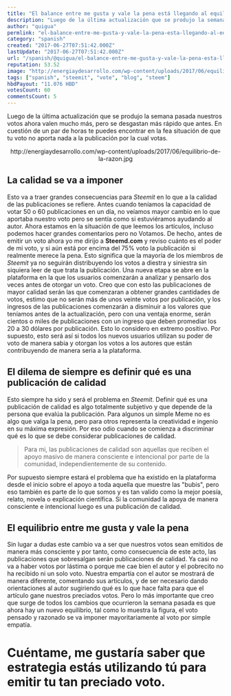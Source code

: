 ```yaml
---
title: "El balance entre me gusta y vale la pena está llegando al equilibrio!"
description: "Luego de la última actualización que se produjo la semana pasada nuestros votos ahora valen mucho más, pero se desgastan más rápido que antes. En cues..."
author: "quigua"
permlink: "el-balance-entre-me-gusta-y-vale-la-pena-esta-llegando-al-equilibrio"
category: "spanish"
created: "2017-06-27T07:51:42.000Z"
lastUpdate: "2017-06-27T07:51:42.000Z"
url: "/spanish/@quigua/el-balance-entre-me-gusta-y-vale-la-pena-esta-llegando-al-equilibrio"
reputation: 53.52
image: "http://energiaydesarrollo.com/wp-content/uploads/2017/06/equilibrio-de-la-razon.jpg"
tags: ["spanish", "steemit", "vote", "blog", "steem"]
hbdPayout: "11.076 HBD"
votesCount: 60
commentsCount: 5
---
```


Luego de la última actualización que se produjo la semana pasada nuestros votos ahora valen mucho más, pero se desgastan más rápido que antes. En cuestión de un par de horas te puedes encontrar en la fea situación de que tu voto no aporta nada a la publicación por la cual votas.
<center>http://energiaydesarrollo.com/wp-content/uploads/2017/06/equilibrio-de-la-razon.jpg</center>

## La calidad se va a imponer

Esto va a traer grandes consecuencias para *Steemit* en lo que a la calidad de las publicaciones se refiere. Antes cuando teníamos la capacidad de votar 50 o 60 publicaciones en un día, no veíamos mayor cambio en lo que aportaba nuestro voto pero se sentía como si estuviéramos ayudando al autor. Ahora estamos en la situación de que leemos los artículos, incluso podemos hacer grandes comentarios pero no Votamos. De hecho, antes de emitir un voto ahora yo me dirijo a **Steemd.com** y reviso cuánto es el poder de mi voto, y si aún está por encima del 75% voto la publicación si realmente merece la pena.
Esto significa que la mayoría de los miembros de *Steemit* ya no seguirán distribuyendo los votos a diestra y siniestra sin siquiera leer de que trata la publicación. Una nueva etapa se abre en la plataforma en la que los usuarios comenzarán a analizar y pensarlo dos veces antes de otorgar un voto. Creo que con esto las publicaciones de mayor calidad serán las que comenzaran a obtener grandes cantidades de votos, estimo que no serán más de unos veinte votos por publicación, y los ingresos de las publicaciones comenzarán a disminuir a los valores que teníamos antes de la actualización, pero con una ventaja enorme, serán cientos o miles de publicaciones con un ingreso que deben promediar los 20 a 30 dólares por publicación. Esto lo considero en extremo positivo.
Por supuesto, esto será así si todos los nuevos usuarios utilizan su poder de voto de manera sabia y otorgan los votos a los autores que están contribuyendo de manera seria a la plataforma.

## El dilema de siempre es definir qué es una publicación de calidad
Esto siempre ha sido y será el problema en *Steemit*. Definir qué es una publicación de calidad es algo totalmente subjetivo y que depende de la persona que evalúa la publicación. Para algunos un simple Meme no es algo que valga la pena, pero para otros representa la creatividad e ingenio en su máxima expresión. Por eso odio cuando se comienza a discriminar qué es lo que se debe considerar publicaciones de calidad. 
>Para mi, las publicaciones de calidad son aquellas que reciben el apoyo masivo de manera consciente e intencional por parte de la comunidad, independientemente de su contenido. 

Por supuesto siempre estará el problema que ha existido en la plataforma desde el inicio sobre el apoyo a toda aquella que muestre las "bubis", pero eso también es parte de lo que somos y es tan valido como la mejor poesía, relato, novela o explicación científica. Si la comunidad la apoya de manera consciente e intencional luego es una publicación de calidad.

## El equilibrio entre me gusta y vale la pena
Sin lugar a dudas este cambio va a ser que nuestros votos sean emitidos de manera más consciente y por tanto, como consecuencia de este acto, las publicaciones que sobresalgan serán publicaciones de calidad. Ya casi no va a haber votos por lástima o porque me cae bien el autor y el pobrecito no ha recibido ni un solo voto. Nuestra empartía con el autor se mostrará de manera diferente, comentando sus artículos, y de ser necesario dando orientaciones al autor sugiriendo qué es lo que hace falta para que el artículo gane nuestros preciados votos.
Pero lo más importante que creo que surge de todos los cambios que ocurrieron la semana pasada es que ahora hay un nuevo equilibrio, tal como lo muestra la figura, el voto pensado y razonado se va imponer mayoritariamente al voto por simple empatía.

# Cuéntame, me gustaría saber  que estrategia estás utilizando tú para emitir tu tan preciado voto.